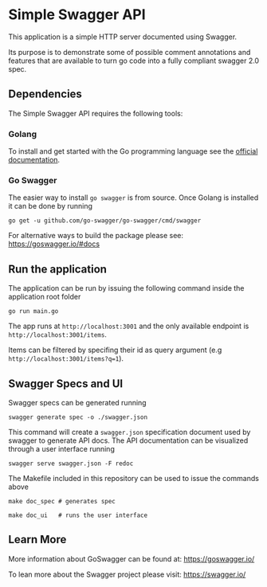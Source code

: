# Simple Swagger API
This application is a simple HTTP server documented using Swagger.

Its purpose is to demonstrate some of possible comment annotations and features that are available to turn go code into a fully compliant swagger 2.0 spec.


## Dependencies
The Simple Swagger API requires the following tools:

### Golang
To install and get started with the Go programming language see the [official documentation]( https://golang.org/doc/install?download=go1.5.windows-amd64.msi2).

### Go Swagger
The easier way to install `go swagger` is from source. Once Golang is installed it can be done by running
```
go get -u github.com/go-swagger/go-swagger/cmd/swagger
```

For alternative ways to build the package please see:
https://goswagger.io/#docs


## Run the application
The application can be run by issuing the following command inside the application root folder
```
go run main.go
```

The app runs at `http://localhost:3001` and the only available endpoint is `http://localhost:3001/items`.

Items can be filtered by specifing their id as query argument (e.g `http://localhost:3001/items?q=1`).


## Swagger Specs and UI

Swagger specs can be generated running
```
swagger generate spec -o ./swagger.json
```
This command will create a `swagger.json` specification document used by swagger to generate API docs.
The API documentation can be visualized through a user interface running
```
swagger serve swagger.json -F redoc
```

The Makefile included in this repository can be used to issue the commands above
```
make doc_spec # generates spec

make doc_ui   # runs the user interface
```

## Learn More
More information about GoSwagger can be found at:
https://goswagger.io/

To lean more about the  Swagger project please visit:
https://swagger.io/
